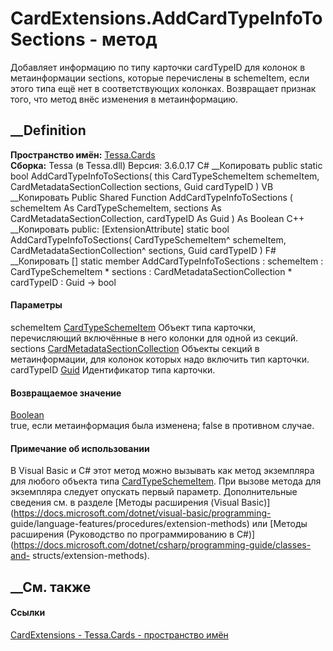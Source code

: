 # CardExtensions.AddCardTypeInfoToSections - метод
Добавляет информацию по типу карточки cardTypeID для колонок в метаинформации
sections, которые перечислены в schemeItem, если этого типа ещё нет в
соответствующих колонках. Возвращает признак того, что метод внёс изменения в
метаинформацию.
## __Definition
 **Пространство имён:** [Tessa.Cards](N_Tessa_Cards.htm)  
 **Сборка:** Tessa (в Tessa.dll) Версия: 3.6.0.17
C# __Копировать
     public static bool AddCardTypeInfoToSections(
    	this CardTypeSchemeItem schemeItem,
    	CardMetadataSectionCollection sections,
    	Guid cardTypeID
    )
VB __Копировать
    <ExtensionAttribute>
    Public Shared Function AddCardTypeInfoToSections ( 
    	schemeItem As CardTypeSchemeItem,
    	sections As CardMetadataSectionCollection,
    	cardTypeID As Guid
    ) As Boolean
C++ __Копировать
     public:
    [ExtensionAttribute]
    static bool AddCardTypeInfoToSections(
    	CardTypeSchemeItem^ schemeItem, 
    	CardMetadataSectionCollection^ sections, 
    	Guid cardTypeID
    )
F# __Копировать
     [<ExtensionAttribute>]
    static member AddCardTypeInfoToSections : 
            schemeItem : CardTypeSchemeItem * 
            sections : CardMetadataSectionCollection * 
            cardTypeID : Guid -> bool 
#### Параметры
schemeItem [CardTypeSchemeItem](T_Tessa_Cards_CardTypeSchemeItem.htm)
    Объект типа карточки, перечисляющий включённые в него колонки для одной из секций.
sections
[CardMetadataSectionCollection](T_Tessa_Cards_Metadata_CardMetadataSectionCollection.htm)
    Объекты секций в метаинформации, для колонок которых надо включить тип карточки.
cardTypeID [Guid](https://learn.microsoft.com/dotnet/api/system.guid)
    Идентификатор типа карточки.
#### Возвращаемое значение
[Boolean](https://learn.microsoft.com/dotnet/api/system.boolean)  
true, если метаинформация была изменена; false в противном случае.
#### Примечание об использовании
В Visual Basic и C# этот метод можно вызывать как метод экземпляра для любого
объекта типа [CardTypeSchemeItem](T_Tessa_Cards_CardTypeSchemeItem.htm). При
вызове метода для экземпляра следует опускать первый параметр. Дополнительные
сведения см. в разделе [Методы расширения (Visual
Basic)](https://docs.microsoft.com/dotnet/visual-basic/programming-
guide/language-features/procedures/extension-methods) или [Методы расширения
(Руководство по программированию в
C#)](https://docs.microsoft.com/dotnet/csharp/programming-guide/classes-and-
structs/extension-methods).
##  __См. также
#### Ссылки
[CardExtensions - ](T_Tessa_Cards_CardExtensions.htm)
[Tessa.Cards - пространство имён](N_Tessa_Cards.htm)
